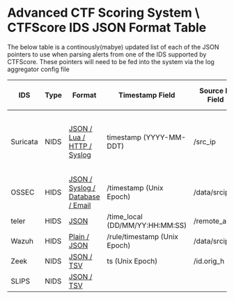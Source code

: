 # Advanced CTF Scoring System \ CTFScore IDS JSON Format Table

The below table is a continously(mabye) updated list of each of the JSON pointers to use when parsing alerts from one of the IDS supported by CTFScore. These pointers will need to be fed into the system via the log aggregator config file

| IDS | Type |  Format| Timestamp Field | Source IP Field  | Dest IP Field | Alert Description Field | Severity Field | Sample File |
|-----|------|--------|-----------------|------------------|---------------|-------------------------|----------------|-------------|
| Suricata | NIDS | [JSON / Lua / HTTP / Syslog](https://suricata.readthedocs.io/en/suricata-6.0.3/output/index.html)| timestamp (YYYY-MM-DDT)  | /src_ip | /dest_ip | /alert/signature | alert/severity/ (Emergency, Alert, Critical, Error, Warning, Notice, Info, Debug) | [Sample](https://suricata.readthedocs.io/en/suricata-6.0.3/output/eve/eve-json-format.html)
| OSSEC  | HIDS | [JSON / Syslog / Database / Email ](https://www.ossec.net/docs/docs/manual/output/index.html)  | /timestamp (Unix Epoch) | /data/srcip | /agent/name | /rule/description | /rule/level (0-16)
| teler | HIDS |  [JSON](https://www.notion.so/Usage-e57c5e386a264c68b5c970eba003c303) | /time_local  (DD/MM/YY:HH:MM:SS) | /remote_addr | /request_uri | /category | None 
| Wazuh | HIDS | [Plain / JSON](https://documentation.wazuh.com/current/user-manual/reference/ossec-conf/logging.html) | /rule/timestamp (Unix Epoch) | /data/srcip | /agent/name| /rule/description | /rule/level (0-16)
| Zeek | NIDS | [JSON / TSV]() | ts (Unix Epoch) | /id.orig_h | /id.resp_h | service / origin file | none | [Sample](https://docs.zeek.org/en/master/logs/index.html)
| SLIPS | NIDS | [JSON / TSV]() |
